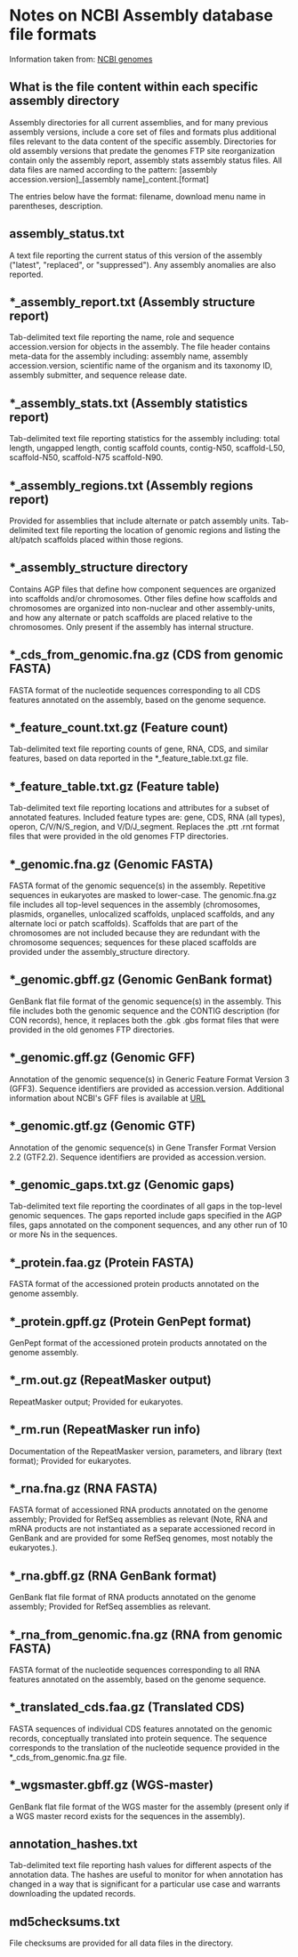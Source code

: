 # Notes on NCBI Assembly database file formats

Information taken from: [NCBI genomes](https://www.ncbi.nlm.nih.gov/genome/doc/ftpfaq/#files)

## What is the file content within each specific assembly directory

Assembly directories for all current assemblies, and for many previous assembly versions, include a core set of files and formats plus additional files relevant to the data content of the specific assembly. Directories for old assembly versions that predate the genomes FTP site reorganization contain only the assembly report, assembly stats assembly status files. All data files are named according to the pattern: [assembly accession.version]_[assembly name]_content.[format]

The entries below have the format: filename, download menu name in parentheses, description.

## assembly_status.txt

A text file reporting the current status of this version of the assembly ("latest", "replaced", or "suppressed"). Any assembly anomalies are also reported.

## *_assembly_report.txt (Assembly structure report)

Tab-delimited text file reporting the name, role and sequence accession.version for objects in the assembly. The file header contains meta-data for the assembly including: assembly name, assembly accession.version, scientific name of the organism and its taxonomy ID, assembly submitter, and sequence release date.

## *_assembly_stats.txt (Assembly statistics report)

Tab-delimited text file reporting statistics for the assembly including: total length, ungapped length, contig scaffold counts, contig-N50, scaffold-L50, scaffold-N50, scaffold-N75 scaffold-N90.

## *_assembly_regions.txt (Assembly regions report)

Provided for assemblies that include alternate or patch assembly units. Tab-delimited text file reporting the location of genomic regions and listing the alt/patch scaffolds placed within those regions.

## *_assembly_structure directory

Contains AGP files that define how component sequences are organized into scaffolds and/or chromosomes. Other files define how scaffolds and chromosomes are organized into non-nuclear and other assembly-units, and how any alternate or patch scaffolds are placed relative to the chromosomes. Only present if the assembly has internal structure.

## *_cds_from_genomic.fna.gz (CDS from genomic FASTA)

FASTA format of the nucleotide sequences corresponding to all CDS features annotated on the assembly, based on the genome sequence.

## *_feature_count.txt.gz (Feature count)

Tab-delimited text file reporting counts of gene, RNA, CDS, and similar features, based on data reported in the *_feature_table.txt.gz file.

## *_feature_table.txt.gz (Feature table)

Tab-delimited text file reporting locations and attributes for a subset of annotated features. Included feature types are: gene, CDS, RNA (all types), operon, C/V/N/S_region, and V/D/J_segment. Replaces the .ptt .rnt format files that were provided in the old genomes FTP directories.

## *_genomic.fna.gz (Genomic FASTA)

FASTA format of the genomic sequence(s) in the assembly. Repetitive sequences in eukaryotes are masked to lower-case. The genomic.fna.gz file includes all top-level sequences in the assembly (chromosomes, plasmids, organelles, unlocalized scaffolds, unplaced scaffolds, and any alternate loci or patch scaffolds). Scaffolds that are part of the chromosomes are not included because they are redundant with the chromosome sequences; sequences for these placed scaffolds are provided under the assembly_structure directory.

## *_genomic.gbff.gz (Genomic GenBank format)

GenBank flat file format of the genomic sequence(s) in the assembly. This file includes both the genomic sequence and the CONTIG description (for CON records), hence, it replaces both the .gbk .gbs format files that were provided in the old genomes FTP directories.

## *_genomic.gff.gz (Genomic GFF)

Annotation of the genomic sequence(s) in Generic Feature Format Version 3 (GFF3). Sequence identifiers are provided as accession.version. Additional information about NCBI's GFF files is available at [URL](ftp://ftp.ncbi.nlm.nih.gov/genomes/README_GFF3.txt.)

## *_genomic.gtf.gz (Genomic GTF)

Annotation of the genomic sequence(s) in Gene Transfer Format Version 2.2 (GTF2.2). Sequence identifiers are provided as accession.version.

## *_genomic_gaps.txt.gz (Genomic gaps)

Tab-delimited text file reporting the coordinates of all gaps in the top-level genomic sequences. The gaps reported include gaps specified in the AGP files, gaps annotated on the component sequences, and any other run of 10 or more Ns in the sequences.

## *_protein.faa.gz (Protein FASTA)

FASTA format of the accessioned protein products annotated on the genome assembly.

## *_protein.gpff.gz (Protein GenPept format)

GenPept format of the accessioned protein products annotated on the genome assembly.

## *_rm.out.gz (RepeatMasker output)

RepeatMasker output; Provided for eukaryotes.

## *_rm.run (RepeatMasker run info)

Documentation of the RepeatMasker version, parameters, and library (text format); Provided for eukaryotes.

## *_rna.fna.gz (RNA FASTA)

FASTA format of accessioned RNA products annotated on the genome assembly; Provided for RefSeq assemblies as relevant (Note, RNA and mRNA products are not instantiated as a separate accessioned record in GenBank and are provided for some RefSeq genomes, most notably the eukaryotes.).

## *_rna.gbff.gz (RNA GenBank format)

GenBank flat file format of RNA products annotated on the genome assembly; Provided for RefSeq assemblies as relevant.

## *_rna_from_genomic.fna.gz (RNA from genomic FASTA)

FASTA format of the nucleotide sequences corresponding to all RNA features annotated on the assembly, based on the genome sequence.

## *_translated_cds.faa.gz (Translated CDS)

FASTA sequences of individual CDS features annotated on the genomic records, conceptually translated into protein sequence. The sequence corresponds to the translation of the nucleotide sequence provided in the *_cds_from_genomic.fna.gz file.

## *_wgsmaster.gbff.gz (WGS-master)

GenBank flat file format of the WGS master for the assembly (present only if a WGS master record exists for the sequences in the assembly).

## annotation_hashes.txt

Tab-delimited text file reporting hash values for different aspects of the annotation data. The hashes are useful to monitor for when annotation has changed in a way that is significant for a particular use case and warrants downloading the updated records.

## md5checksums.txt

File checksums are provided for all data files in the directory.
